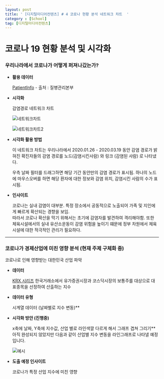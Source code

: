 ```yaml
---
layout: post
title: ' [디지털미디어컨텐츠] # 4 코로나 현황 분석 네트워크 차트  '
category : [School]
tag: [디지털미디어컨텐츠]
---
```


# 코로나 19 현황 분석 및 시각화 


### 우리나라에서 코로나가 어떻게 퍼져나갔는가?   
   
   
   
* **활용 데이터** 
  
  [PatientInfo](https://drive.google.com/open?id=1Zcl4g_fu13_BHdO0JtQsU6y8dlTfz9d0) - 출처 : 질병관리본부 

* **시각화** 

  감염경로 네트워크 차트 
  
  ![네트워크차트](https://drive.google.com/uc?id=1miPt1HdaHQ-lbj09yY3pB-YopPq9y67B)

  ![네트워크차트2](https://drive.google.com/uc?id=1JVi7HMMO6dmuPF0gIXrpBUtcdzTcShs7)


* **시각화 활용 방법** 

  이 네트워크 차트는 우리나라에서 2020.01.26 - 2020.03.19 동안 감염 경로가 밝혀진 확진자들의 감염 경로를 노드(감염시킨사람) 와 링크 (감염된 사람) 로 나타냈다. 
  
  우측 날짜 필터를 드래그하면 해당 기간 동안만의 감염 경로가 표시됨. 
  하나의 노드에 마우스오버를 하면 해당 환자에 대한 정보와 감염 위치, 감염시킨 사람의 수가 표시됨. 
  
  

* **인사이트**
  
  코로나는 실내 감염이 대부분. 특정 장소에서 공동적으로 노출되어 가족 및 지인에게 빠르게 확산되는 경향을 보임.  
  따라서 코로나 확산을 막기 위해서는 초기에 감염자를 발견하여 격리해야함. 또한 체육시설에서의 실내 유산소운동이 감염 위험을 높이기 떄문에 정부 차원에서 체육시설에 대한 적극적인 관리가 필요하다. 
    

- - - 

### 코로나가 경제산업에 미친 영향 분석 (현재 주제 구체화 중)


코로나로 인해 영향받는 대한민국 산업 파악 

* **데이터** 

  [KRX 시리즈](https://drive.google.com/open?id=1aKr7qyRsnCd4z82Ra33jQibAK1nb_3hV)
  한국거래소에서 유가증권시장과 코스닥시장의 보통주를 대상으로 대표종목을 선정하여 산출하는 지수 
  
* **데이터 유형** 
  
  시계열 데이터 (날짜별로 지수 변동)** 

* **시각화 방안 (진행중)**
  
  x축에 날짜, Y축에 지수값, 산업 별로 라인색깔 다르게 해서 그래프 겹쳐 그리기**
  아직 완성되지 않았지만 다음과 같이 산업별 지수 변동을 라인그래프로 나타낼 예정입니다. 
  
  ![예시](https://drive.google.com/uc?id=1u3a2UyK8y8M3QEt90AA9XCw8dd38VznX)
  

* **도출 예정 인사이트**

  코로나가 특정 산업 지수에 미친 영향 














